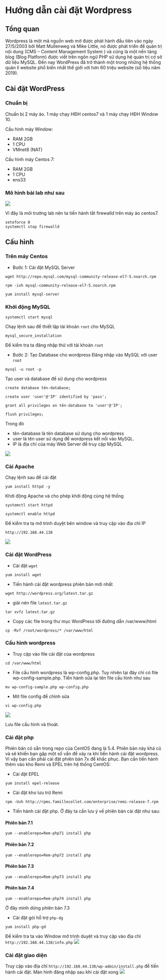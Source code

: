 ﻿# Hướng dẫn cài đặt Wordpress
## Tổng quan
Wordpress là một mã nguồn web mở được phát hành đầu tiên vào ngày 27/5/2003 bởi Matt Mullenweg và Mike Little, nó được phát triển để quản trị nội dung (CMS – Content Management System ) và cũng là một nền tảng blog (Blog Platform) được viết trên ngôn ngữ PHP sử dụng hệ quản trị cơ sở dữ liệu MySQL. Đến nay WordPress đã trở thành một trong những hệ thống quản lí website phổ biến nhất thế giới với hơn 60 triệu website (số liệu năm 2019).
## Cài đặt WordPress
### Chuẩn bị 
Chuẩn bị 2 máy ảo. 1 máy chạy HĐH centos7 và 1 máy chạy HĐH Window 10.

Cấu hình máy Window:
  * RAM 2GB
  * 1 CPU
  * VMnet8 (NAT)
  
Cấu hình máy Centos 7:
  * RAM 2GB
  * 1 CPU
  * ens33
### Mô hình bài lab như sau

![](/image/wp1.png)

Vì đây là môi trường lab nên ta tiến hành tắt firewalld trên máy ảo centos7.
```
seteforce 0
systemctl stop firewalld
```
## Cấu hình
### Trên máy Centos
 * Bước 1: Cài đặt MySQL Server
```
wget http://repo.mysql.com/mysql-community-release-el7-5.noarch.rpm

rpm -ivh mysql-community-release-el7-5.noarch.rpm

yum install mysql-server
```

### Khởi động MySQL
```
systemctl start mysql
```

Chạy lệnh sau để thiết lập tài khoản `root` cho MySQL
```
mysql_secure_installation
```

Để kiểm tra ta đăng nhập thử với tài khoản `root`

 * Bước 2: Tạo Database cho wordpress
Đăng nhập vào MySQL với user `root`
```
mysql -u root -p
```
Tạo user và database để sử dụng cho wordpress
```
create database tên-database;

create user 'user'@'IP' identified by 'pass';

grant all privileges on tên-database to 'user'@'IP';

flush privileges;
```
Trong đó 
   * tên-database là tên database sử dụng cho wordpress
   * user là tên user sử dụng để wordpress kết nối vào MySQL.
   * IP là địa chỉ của máy Web Server để truy cập MySQL

![](/image/wp2.png)

### Cài Apache
Chạy lệnh sau để cài đặt 
```
yum install httpd -y
```
Khởi động Apache và cho phép khởi động cùng hệ thống
```
systemctl start httpd

systemctl enable httpd
```
Để kiểm tra ta mở trình duyệt bên window và truy cập vào địa chỉ IP
```
http://192.168.44.138
```
![](/image/wp3.png)

### Cài đặt WordPress
* Cài đặt `wget`
```
yum install wget
```
* Tiến hành cài đặt wordpress phiên bản mới nhất
```
wget http://wordpress.org/latest.tar.gz
```
* giải nén file `latest.tar.gz`
```
tar xvfz latest.tar.gz
```
* Copy các file trong thư mục WordPress tới đường dẫn /var/www/html
```
cp -Rvf /root/wordpress/* /var/www/html
```
### Cấu hình wordpress
* Truy cập vào file cài đặt của wordpress
```
cd /var/www/html
```
* File cấu hình wordpress là wp-config.php. Tuy nhiên tại đây chỉ có file wp-config-sample.php. Tiến hành sửa lại tên file cấu hình như sau
```
mv wp-config-sample.php wp-config.php
```
* Mở file config để chỉnh sửa
```
vi wp-config.php
```
![](/image/wp4.png)

Lưu file cấu hình và thoát.

### Cài đặt php
Phiên bản có sẵn trong repo của CentOS đang là 5.4. Phiên bản này khá cũ và sẽ khiến bạn gặp một số vấn đề xảy ra khi tiến hành cài đặt wordpress. Vì vậy bạn cần phải cài đặt phiên bản 7x để khắc phục. Bạn cần tiến hành thêm vào kho Remi và EPEL trên hệ thống CentOS:
* Cài đặt EPEL
```
yum install epel-release
```
* Cài đặt kho lưu trữ Remi
```
rpm -Uvh http://rpms.famillecollet.com/enterprise/remi-release-7.rpm
```
* Tiến hành cài đặt php. Ở đây ta cần lưu ý về phiên bản cài đặt như sau:
#### Phiên bản 7.1
```
yum --enablerepo=Rem-php71 install php
```

#### Phiên bản 7.2
	
```
yum --enablerepo=Rem-php72 install php
```

#### Phiên bản 7.3
	
```
yum --enablerepo=Rem-php73 install php
```

#### Phiên bản 7.4 
	
```
yum --enablerepo=Rem-php74 install php
```
Ở đây mình dừng phiên bản 7.3
* Cài đặt gói hỗ trợ `php-dg`
```
yum install php-gd
```
Để kiểm tra ta vào Window mở trình duyệt và truy cập vào địa chỉ `http://192.168.44.138/info.php`
![](/image/wp5.png)

### Cài đặt giao diện
Truy cập vào địa chỉ `http://192.168.44.138/wp-admin/install.php` để tiến hành cài đặt.
Màn hình đăng nhập sau khi cài đặt xong
![](/image/wp6.png)




